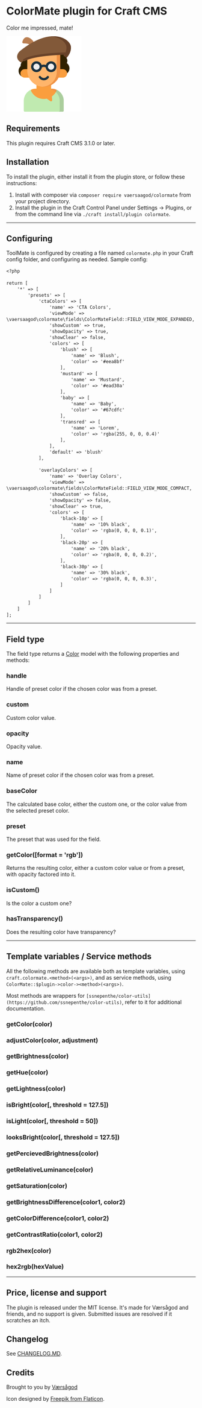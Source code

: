 ColorMate plugin for Craft CMS
===

Color me impressed, mate!
  
![Screenshot](resources/img/plugin-logo.png)

## Requirements

This plugin requires Craft CMS 3.1.0 or later. 

## Installation

To install the plugin, either install it from the plugin store, or follow these instructions:

1. Install with composer via `composer require vaersaagod/colormate` from your project directory.
2. Install the plugin in the Craft Control Panel under Settings → Plugins, or from the command line via `./craft install/plugin colormate`.

---

## Configuring

ToolMate is configured by creating a file named `colormate.php` in your Craft config folder, 
and configuring as needed. Sample config:

```
<?php

return [
    '*' => [
        'presets' => [
            'ctaColors' => [
                'name' => 'CTA Colors',
                'viewMode' => \vaersaagod\colormate\fields\ColorMateField::FIELD_VIEW_MODE_EXPANDED,
                'showCustom' => true,
                'showOpacity' => true,
                'showClear' => false,
                'colors' => [
                    'blush' => [
                        'name' => 'Blush',
                        'color' => '#eea8bf'
                    ],
                    'mustard' => [
                        'name' => 'Mustard',
                        'color' => '#ead30a'
                    ],
                    'baby' => [
                        'name' => 'Baby',
                        'color' => '#67cdfc'
                    ],
                    'transred' => [
                        'name' => 'Lorem',
                        'color' => 'rgba(255, 0, 0, 0.4)'
                    ],
                ],
                'default' => 'blush'
            ],

            'overlayColors' => [
                'name' => 'Overlay Colors',
                'viewMode' => \vaersaagod\colormate\fields\ColorMateField::FIELD_VIEW_MODE_COMPACT,
                'showCustom' => false,
                'showOpacity' => false,
                'showClear' => true,
                'colors' => [
                    'black-10p' => [
                        'name' => '10% black',
                        'color' => 'rgba(0, 0, 0, 0.1)',
                    ],
                    'black-20p' => [
                        'name' => '20% black',
                        'color' => 'rgba(0, 0, 0, 0.2)',
                    ],
                    'black-30p' => [
                        'name' => '30% black',
                        'color' => 'rgba(0, 0, 0, 0.3)',
                    ]
                ]
            ]
        ]
    ]
];
```

--- 

## Field type

The field type returns a [Color](https://github.com/vaersaagod/colormate/blob/master/src/models/Color.php) 
model with the following properties and methods:

### handle

Handle of preset color if the chosen color was from a preset.

### custom

Custom color value.

### opacity

Opacity value.

### name

Name of preset color if the chosen color was from a preset.

### baseColor

The calculated base color, either the custom one, or the color
value from the selected preset color.

### preset

The preset that was used for the field.

### getColor([format = 'rgb'])

Returns the resulting color, either a custom color value or from a preset, 
with opacity factored into it. 

### isCustom()

Is the color a custom one?

### hasTransparency()

Does the resulting color have transparency?

---

## Template variables / Service methods

All the following methods are available both as template variables, using 
`craft.colormate.<method>(<args>)`, and as service methods, using
`ColorMate::$plugin->color-><method>(<args>)`. 

Most methods are wrappers for `[ssnepenthe/color-utils](https://github.com/ssnepenthe/color-utils)`,
refer to it for additional documentation.

### getColor(color)

### adjustColor(color, adjustment)

### getBrightness(color)

### getHue(color)

### getLightness(color)

### isBright(color[, threshold = 127.5])

### isLight(color[, threshold = 50])

### looksBright(color[, threshold = 127.5])

### getPercievedBrightness(color)

### getRelativeLuminance(color)

### getSaturation(color)

### getBrightnessDifference(color1, color2)

### getColorDifference(color1, color2)

### getContrastRatio(color1, color2)

### rgb2hex(color)

### hex2rgb(hexValue)


---

## Price, license and support

The plugin is released under the MIT license. It's made for Værsågod and friends, and no support 
is given. Submitted issues are resolved if it scratches an itch. 

## Changelog

See [CHANGELOG.MD](https://raw.githubusercontent.com/vaersaagod/colormate/master/CHANGELOG.md).

## Credits

Brought to you by [Værsågod](https://www.vaersaagod.no)

Icon designed by [Freepik from Flaticon](https://www.flaticon.com/authors/freepik).

